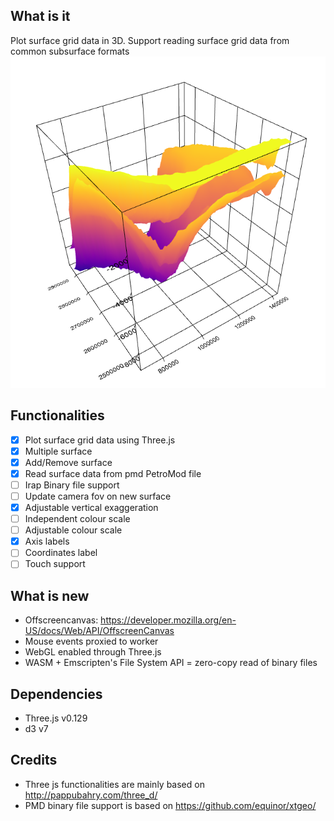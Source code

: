 ## What is it
Plot surface grid data in 3D. Support reading surface grid data from common subsurface formats
<img src="./example/screenshot.PNG">

## Functionalities

 - [x] Plot surface grid data using Three.js 
 - [x] Multiple surface
 - [x] Add/Remove surface
 - [x] Read surface data from pmd PetroMod file
 - [ ] Irap Binary file support
 - [ ] Update camera fov on new surface
 - [x] Adjustable vertical exaggeration
 - [ ] Independent colour scale
 - [ ] Adjustable colour scale
 - [x] Axis labels
 - [ ] Coordinates label
 - [ ] Touch support

## What is new

 - Offscreencanvas: https://developer.mozilla.org/en-US/docs/Web/API/OffscreenCanvas
 - Mouse events proxied to worker
 - WebGL enabled through Three.js
 - WASM + Emscripten's File System API = zero-copy read of binary files
 
## Dependencies
 - Three.js v0.129
 - d3 v7

 ## Credits
 - Three js functionalities are mainly based on http://pappubahry.com/three_d/
 - PMD binary file support is based on https://github.com/equinor/xtgeo/
